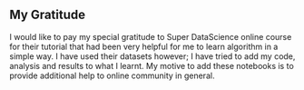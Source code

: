 ## My Gratitude

I would like to pay my special gratitude to Super DataScience online course for their tutorial that had been very helpful for me to learn algorithm in a simple way. I have used their datasets however; I have tried to add my code, analysis and results to what I learnt. 
My motive to add these notebooks is to provide additional help to online community in general.

